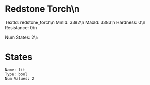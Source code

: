 # Redstone Torch\n
TextId: redstone_torch\n
MinId: 3382\n
MaxId: 3383\n
Hardness: 0\n
Resistance: 0\n

Num States: 2\n
# States
```
Name: lit
Type: bool
Num Values: 2
```
